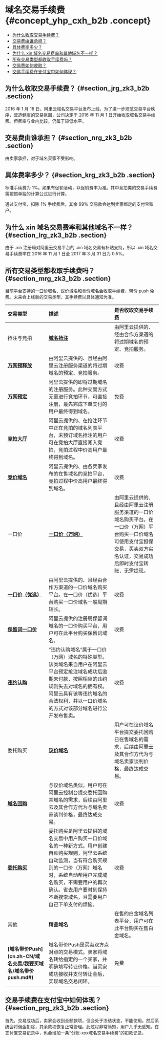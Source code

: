 # 域名交易手续费 {#concept_yhp_cxh_b2b .concept}

-   [为什么收取交易手续费？](#)
-   [交易费由谁承担？](#)
-   [具体费率多少？](#)
-   [为什么 xin 域名交易费率和其他域名不一样？](#)
-   [所有交易类型都收取手续费吗？](#)
-   [交易费如何收取？](#)
-   [交易手续费在支付宝中如何体现？](#)

## 为什么收取交易手续费？ {#section_jrg_zk3_b2b .section}

2016 年 1 月 18 日，阿里云域名交易平台发布上线，为了进一步规范交易平台秩序，营造健康的交易氛围，公司决定于 2016 年 11 月 1 日开始收取域名交易手续费。但费率与业内比较，仍属于较低水平。

## 交易费由谁承担？ {#section_nrg_zk3_b2b .section}

由卖家承担，对于域名买家不受影响。

## 具体费率多少？ {#section_krg_zk3_b2b .section}

标准手续费为 1%。如果有促销活动，以促销费率为准。其中竞拍类的交易手续费需按照单独的计算公式进行计算。

通过支付宝，扣除 1% 手续费后，其余 99% 交易款会达到卖家绑定的支付宝账户。

## 为什么 xin 域名交易费率和其他域名不一样？ {#section_lrg_zk3_b2b .section}

由于 .xin 注册局对阿里云交易平台的 .xin 域名交易有补贴支持，所以 .xin 域名交易手续费率在 2016 年 11 月 1 日至 2017 年 3 月 31 日为 0.5%。

## 所有交易类型都收取手续费吗？ {#section_mrg_zk3_b2b .section}

目前平台支持的一口价域名、议价域名和竞价域名会收取手续费，带价 push 免费。未来会上线新的交易类型，其手续费以具体通知为准。

|交易类型|描述|是否收取交易手续费|
|:---|:-|:--------|
|抢注与竞拍|**[域名抢注](cn.zh-CN/域名交易/我要买域名/域名抢注.md#)**|由阿里云提供的、经由合作方渠道的将过期域名的预定、竞拍服务。|收费|
|**[万网预释放](cn.zh-CN/域名交易/我要买域名/万网预释放.md#)**|由阿里云提供的、且经由阿里云注册服务渠道的将过期域名的预定、竞拍服务。|收费|
|**[万网预定](cn.zh-CN/域名交易/我要买域名/万网预订.md#)**|阿里云提供的即将过期域名的注册服务。此种交易方式无需进行竞拍环节，可直接注册，最先完成下单支付的用户最终得到域名。|免费|
|**[竞拍大厅](cn.zh-CN/域名交易/我要买域名/竞拍大厅（闯入竞价）.md#)**|阿里云提供的、在抢注环节中正在竞拍的域名列表平台，未预订域名抢注的用户可在竞拍大厅直接闯入竞拍，竞拍过程中价高用户最终得到域名。|收费|
|**[竞价域名](cn.zh-CN/域名交易/我要买域名/域名竞价.md#)**|阿里云提供的、由各卖家发布的在售域名的竞拍平台，竞拍过程中价高用户最终得到域名。|收费|
|一口价|**[一口价（万网）](cn.zh-CN/域名交易/我要买域名/一口价（万网）.md#)**|由阿里云提供的、且经由阿里云注册服务渠道的一口价域名购买平台。在一口价（万网）平台购买一口价域名可使用支付宝担保交易，买卖双方实名认证，交易成功后即时支付宝转账，无需提现。|收费|
|**[一口价（优选）](cn.zh-CN/域名交易/我要买域名/一口价（优选）.md#)**|由阿里云提供的、且经由合作方渠道的一口价域名购买平台。在一口价（优选）平台购买一口价域名一般周期较长。|收费|
|**[保留词一口价](cn.zh-CN/域名交易/我要买域名/保留词一口价.md#)**|阿里云提供的注册局保留词域名的一口价购买平台，用户可在此平台购买保留词域名。|收费|
|**[违约认购](cn.zh-CN/域名交易/我要买域名/违约认购.md#)**|“违约认购域名”属于一口价（万网）域名的特殊类型。该类域名来自用户在阿里云平台预定抢注域名成功后逾期未付款，按照相应的违约规则失去对域名的拥有权。阿里云具有该等违约域名的合法权利，并以一口价域名的方式对该部分域名进行公开发布售卖。|收费|
|委托购买|**[议价域名](cn.zh-CN/域名交易/我要买域名/议价域名.md#)**|用户可在议价域名平台提交委托回购已在售域名的需求，后续由阿里云及其合作方代为与域名卖家谈判价格，最终达成交易。|收费|
|**[域名回购](cn.zh-CN/域名交易/我要买域名/域名回购.md#)**|与议价域名类似，用户可在阿里云控制台提交委托回购某域名的需求，后续由阿里云及其合作方代为与域名卖家谈判价格，最终达成交易。|收费|
|**[委托购买](cn.zh-CN/域名交易/我要买域名/域名委托购买.md#)**|委托购买是阿里云提供的域名交易中用户购买一口价域名的一种新方式。用户创建自动购买规则，阿里云系统自动监测，当有符合购买规则的一口价（万网）域名时，系统自动帮用户完成域名购买，不需要用户的再次确认。省去用户要时刻保持不断搜索域名，且需要用户自己下单支付的烦恼。|收费|
|其他|**精品域名**|在售的白金域名列表平台，用户可在此平台购买在售白金域名。|收费|
|**[域名带价Push](cn.zh-CN/域名交易/我要买域名/域名带价 push.md#)**|域名带价Push是买卖双方点对点的交易模式。卖家将域名转给指定的一个买家，并明确填写转让价格。当买家成功接收并支付转让金后，实现域名交易闭环。|免费|

## 交易手续费在支付宝中如何体现？ {#section_prg_zk3_b2b .section}

首先，交易成功后，卖家会收到全额款项，但会处于冻结状态，不能使用。然后系统会将佣金扣除，其余款项恢复正常管理。此过程非常简短，用户几乎无感知。在支付宝交易记录中，也会增加一条“分账-xxx域名交易手续费”的扣款记录。

